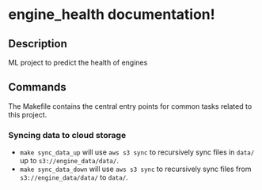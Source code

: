 # engine_health documentation!

## Description

ML project to predict the health of engines

## Commands

The Makefile contains the central entry points for common tasks related to this project.

### Syncing data to cloud storage

* `make sync_data_up` will use `aws s3 sync` to recursively sync files in `data/` up to `s3://engine_data/data/`.
* `make sync_data_down` will use `aws s3 sync` to recursively sync files from `s3://engine_data/data/` to `data/`.


